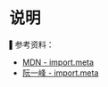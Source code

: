 # 说明

▌参考资料：

- [MDN - import.meta](https://developer.mozilla.org/zh-CN/docs/Web/JavaScript/Reference/Statements/import.meta)
- [阮一峰 - import.meta](https://www.bookstack.cn/read/es6-3rd/spilt.10.docs-proposals.md)
